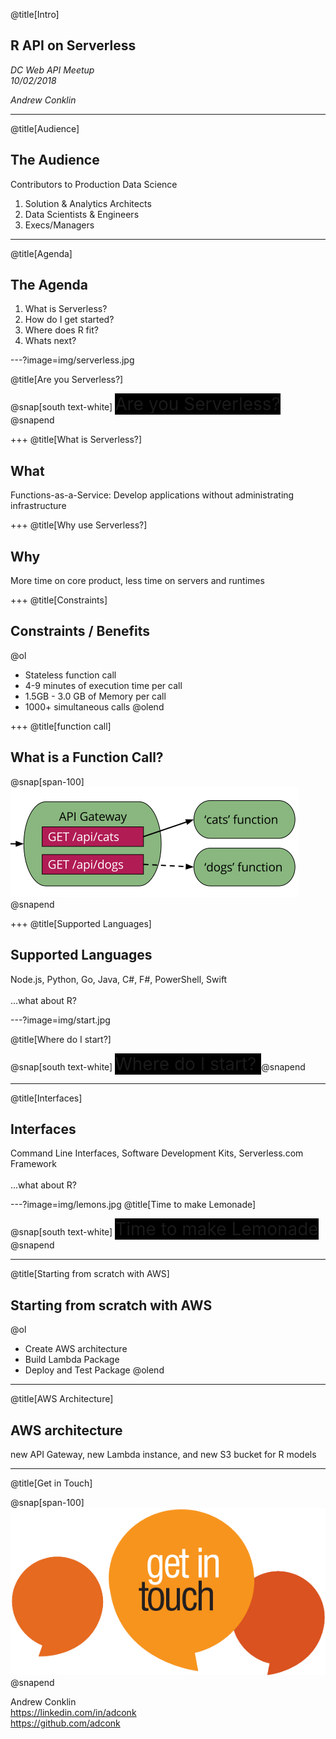 @title[Intro]

## R API on Serverless  

_DC Web API Meetup_  
_10/02/2018_   

_Andrew Conklin_


---
@title[Audience]

## The Audience
Contributors to Production Data Science<br/>

<ol>
<li>Solution & Analytics Architects</li>
<li>Data Scientists & Engineers</li>
<li>Execs/Managers</li>
</ol>



---
@title[Agenda]

## The Agenda

<ol>
<li>What is Serverless?</li>
<li>How do I get started?</li>
<li>Where does R fit?</li>
<li>Whats next?</li>
</ol>




---?image=img/serverless.jpg

@title[Are you Serverless?]

@snap[south text-white]
<span style="background-color:black;font-size:2em;">
Are you Serverless?
</span>
@snapend

+++
@title[What is Serverless?]

## What

Functions-as-a-Service: Develop applications without administrating infrastructure  

+++
@title[Why use Serverless?]

## Why

More time on core product, less time on servers and runtimes

+++
@title[Constraints]

## Constraints / Benefits

@ol
- Stateless function call
- 4-9 minutes of execution time per call
- 1.5GB - 3.0 GB of Memory per call
- 1000+ simultaneous calls
@olend

+++
@title[function call]

## What is a Function Call?

@snap[span-100]
![FUNCTIONCALL](img/function-call.png)
@snapend

+++
@title[Supported Languages]

## Supported Languages

Node.js, Python, Go, Java, C#, F#, PowerShell, Swift
<br/><br/>
...what about R?

---?image=img/start.jpg

@title[Where do I start?]

@snap[south text-white]
<span style="background-color:black;font-size:2em;">
Where do I start?
</span>
@snapend

---
@title[Interfaces]

## Interfaces

Command Line Interfaces, Software Development Kits, Serverless.com Framework
<br/><br/>
...what about R?

---?image=img/lemons.jpg
@title[Time to make Lemonade]

@snap[south text-white]
<span style="background-color:black;font-size:2em;">
Time to make Lemonade
</span>
@snapend

---
@title[Starting from scratch with AWS]

## Starting from scratch with AWS
@ol
- Create AWS architecture
- Build Lambda Package
- Deploy and Test Package
@olend

---
@title[AWS Architecture]

## AWS architecture

new API Gateway, new Lambda instance, and new S3 bucket for R models

---
@title[Get in Touch]

@snap[span-100]
![Get in Touch](img/contact-1.png)
@snapend

Andrew Conklin<br/>
https://linkedin.com/in/adconk<br/>
https://github.com/adconk
